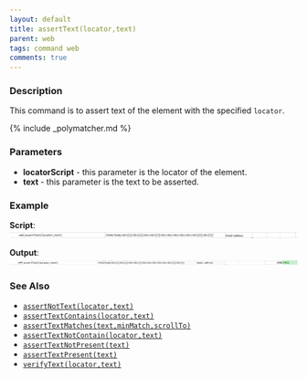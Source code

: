 ```yaml
---
layout: default
title: assertText(locator,text)
parent: web
tags: command web
comments: true
---
```


### Description
This command is to assert text of the element with the specified `locator`.

{% include _polymatcher.md %}


### Parameters
- **locatorScript** - this parameter is the locator of the element.
- **text** - this parameter is the text to be asserted.


### Example
**Script**:<br/>
![](image/assertText_01.png)

**Output**:<br/>
![](image/assertText_02.png)


### See Also
- [`assertNotText(locator,text)`](assertNotText(locator,text))
- [`assertTextContains(locator,text)`](assertTextContains(locator,text))
- [`assertTextMatches(text,minMatch,scrollTo)`](assertTextMatches(text,minMatch,scrollTo))
- [`assertTextNotContain(locator,text)`](assertTextNotContain(locator,text))
- [`assertTextNotPresent(text)`](assertTextNotPresent(text))
- [`assertTextPresent(text)`](assertTextPresent(text))
- [`verifyText(locator,text)`](verifyText(locator,text))